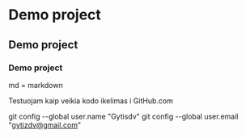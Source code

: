 # Demo project
## Demo project
### Demo project

md = markdown

Testuojam kaip veikia kodo ikelimas i GitHub.com




git config --global user.name "Gytisdv"
git config --global user.email "gytizdv@gmail.com"

